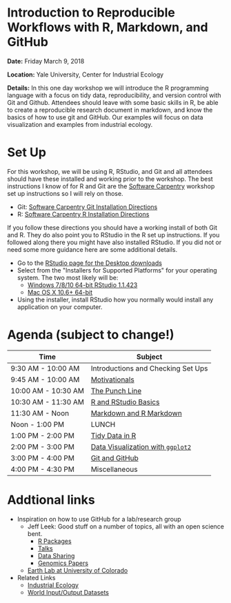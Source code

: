 # Introduction to Reproducible Workflows with R, Markdown, and GitHub 

**Date:** Friday March 9, 2018

**Location:** Yale University, Center for Industrial Ecology 

**Details:** In this one day workshop we will introduce the R programming language with a focus on tidy data, reproducibility, and version control with Git and Github.  Attendees should leave with some basic skills in R, be able to create a reproducible research document in markdown, and know the basics of how to use git and GitHub.  Our examples will focus on data visualization and examples from industrial ecology.

# Set Up

For this workshop, we will be using R, RStudio, and Git and all attendees should have these installed and working prior to the workshop.  The best instructions I know of for R and Git are the [Software Carpentry](https://software-carpentry.org/) workshop set up instructions so I will rely on those.

- Git: [Software Carpentry Git Installation Directions](https://swcarpentry.github.io/workshop-template/#git)
- R: [Software Carpentry R Installation Directions](https://swcarpentry.github.io/workshop-template/#r)

If you follow these directions you should have a working install of both Git and R.  They do also point you to RStudio in the R set up instructions.  If you followed along there you might have also installed RStudio.  If you did not or need some more guidance here are some additional details.

- Go to the [RStudio page for the Desktop downloads](https://www.rstudio.com/products/rstudio/download/#download)
- Select from the "Installers for Supported Platforms" for your operating system.  The two most likely will be:
  - [Windows 7/8/10 64-bit RStudio 1.1.423](https://download1.rstudio.org/RStudio-1.1.423.exe)
  - [Mac OS X 10.6+ 64-bit](https://download1.rstudio.org/RStudio-1.1.423.dmg)
- Using the installer, install RStudio how you normally would install any application on your computer.

# Agenda (subject to change!)

|Time               |Subject                           |
|-------------------|----------------------------------|
|9:30 AM - 10:00 AM |Introductions and Checking Set Ups| 
|9:45 AM - 10:00 AM |[Motivationals](https://jwhollister.com/codivation)| 
|10:00 AM - 10:30 AM|[The Punch Line](lessons/01_the_punch_line.md)|
|10:30 AM - 11:30 AM|[R and RStudio Basics](lessons/02_r_and_rstudio.md)|
|11:30 AM - Noon    |[Markdown and R Markdown](lessons/03_markdown_and_rmarkdown.md)|
|Noon - 1:00 PM     |LUNCH|
|1:00 PM - 2:00 PM  |[Tidy Data in R](lessons/04_tidy_data_in_r.Rmd)
|2:00 PM - 3:00 PM  |[Data Visualization with `ggplot2`](lessons/05_data_viz_with_ggplot2.md)|
|3:00 PM - 4:00 PM  |[Git and GitHub](lessons/06_git_and_github.md)| 
|4:00 PM - 4:30 PM  |Miscellaneous|
 
# Addtional links

- Inspiration on how to use GitHub for a lab/research group
  - Jeff Leek: Good stuff on a number of topics, all with an open science bent.
    - [R Packages](https://github.com/jtleek/rpackages)
    - [Talks](https://github.com/jtleek/talkguide)
    - [Data Sharing](https://github.com/jtleek/datasharing)
    - [Genomics Papers](https://github.com/jtleek/genomicspapers)
  - [Earth Lab at University of Colorado](https://github.com/earthlab)
- Related Links
  - [Industrial Ecology](https://github.com/IndEcol)
  - [World Input/Output Datasets](https://github.com/bquast/wiod)
